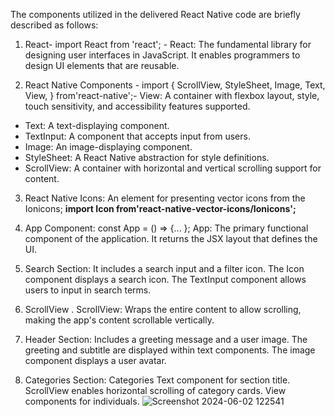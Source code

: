 The components utilized in the delivered React Native code are briefly described as follows:

 1. React- import React from 'react'; - React: The fundamental library for designing user interfaces in JavaScript. It enables programmers to design UI elements that are reusable.

 2. React Native Components - import { ScrollView, StyleSheet, Image, Text, View, } from'react-native';- View: A container with flexbox layout, style, touch sensitivity, and accessibility features supported.
  - Text: A text-displaying component.
  - TextInput: A component that accepts input from users.
  - Image: An image-displaying component.
  - StyleSheet: A React Native abstraction for style definitions.
  - ScrollView: A container with horizontal and vertical scrolling support for content.

 3. React Native Icons: An element for presenting vector icons from the Ionicons; **import Icon from'react-native-vector-icons/Ionicons';**


  4. App Component: const App = () => {... }; App: The primary functional component of the application. It returns the JSX layout that defines the UI.

  5. Search Section: <View style={styles.searchContainer}>
  It includes a search input and a filter icon.
  The Icon component displays a search icon.
 The TextInput component allows users to input in search terms.

 7. ScrollView <ScrollView style={styles.container}>.
ScrollView: Wraps the entire content to allow scrolling, making the app's content scrollable vertically.
 
 8. Header Section: <View style={styles.header}>
 Includes a greeting message and a user image.
 The greeting and subtitle are displayed within text components.
 The image component displays a user avatar.
 
 9. Categories Section: <Text style={styles.sectionTitle}>Categories</Text>
 Text component for section title.
 ScrollView enables horizontal scrolling of category cards.
 View components for individuals.
![Screenshot 2024-06-02 122541](https://github.com/Gabby-OG/rn-assignment3-11222970/assets/148434566/e27fa624-ff50-4852-bd95-68575bd138e6)






